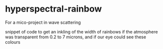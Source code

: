 # hyperspectral-rainbow
For a mico-project in wave scattering   

snippet of code to get an inkling of the width of rainbows if the atmosphere was transparent from 0.2 to 7 microns, and if our eye could see these colours
